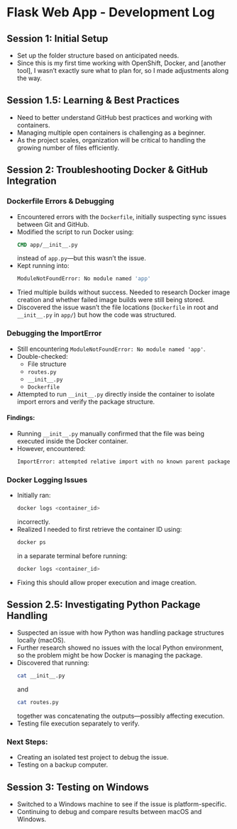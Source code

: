 

# **Flask Web App - Development Log**  

## **Session 1: Initial Setup**  
- Set up the folder structure based on anticipated needs.  
- Since this is my first time working with OpenShift, Docker, and [another tool], I wasn’t exactly sure what to plan for, so I made adjustments along the way.  

## **Session 1.5: Learning & Best Practices**  
- Need to better understand GitHub best practices and working with containers.  
- Managing multiple open containers is challenging as a beginner.  
- As the project scales, organization will be critical to handling the growing number of files efficiently.  

## **Session 2: Troubleshooting Docker & GitHub Integration**  
### **Dockerfile Errors & Debugging**  
- Encountered errors with the `Dockerfile`, initially suspecting sync issues between Git and GitHub.  
- Modified the script to run Docker using:  
  ```dockerfile
  CMD app/__init__.py
  ```  
  instead of `app.py`—but this wasn’t the issue.  
- Kept running into:  
  ```bash
  ModuleNotFoundError: No module named 'app'
  ```  
- Tried multiple builds without success. Needed to research Docker image creation and whether failed image builds were still being stored.  
- Discovered the issue wasn’t the file locations (`Dockerfile` in root and `__init__.py` in `app/`) but how the code was structured.  

### **Debugging the ImportError**  
- Still encountering `ModuleNotFoundError: No module named 'app'`.  
- Double-checked:  
  - File structure  
  - `routes.py`  
  - `__init__.py`  
  - `Dockerfile`  
- Attempted to run `__init__.py` directly inside the container to isolate import errors and verify the package structure.  

#### **Findings:**  
- Running `__init__.py` manually confirmed that the file was being executed inside the Docker container.  
- However, encountered:  
  ```bash
  ImportError: attempted relative import with no known parent package
  ```  

### **Docker Logging Issues**  
- Initially ran:  
  ```bash
  docker logs <container_id>
  ```  
  incorrectly.  
- Realized I needed to first retrieve the container ID using:  
  ```bash
  docker ps
  ```  
  in a separate terminal before running:  
  ```bash
  docker logs <container_id>
  ```  
- Fixing this should allow proper execution and image creation.  

## **Session 2.5: Investigating Python Package Handling**  
- Suspected an issue with how Python was handling package structures locally (macOS).  
- Further research showed no issues with the local Python environment, so the problem might be how Docker is managing the package.  
- Discovered that running:  
  ```bash
  cat __init__.py
  ```  
  and  
  ```bash
  cat routes.py
  ```  
  together was concatenating the outputs—possibly affecting execution.  
- Testing file execution separately to verify.  

### **Next Steps:**  
- Creating an isolated test project to debug the issue.  
- Testing on a backup computer.  

## **Session 3: Testing on Windows**  
- Switched to a Windows machine to see if the issue is platform-specific.  
- Continuing to debug and compare results between macOS and Windows.  

